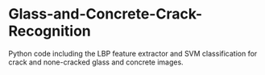 # Glass-and-Concrete-Crack-Recognition
Python code including the LBP feature extractor and SVM classification for crack and none-cracked glass and concrete images. 
